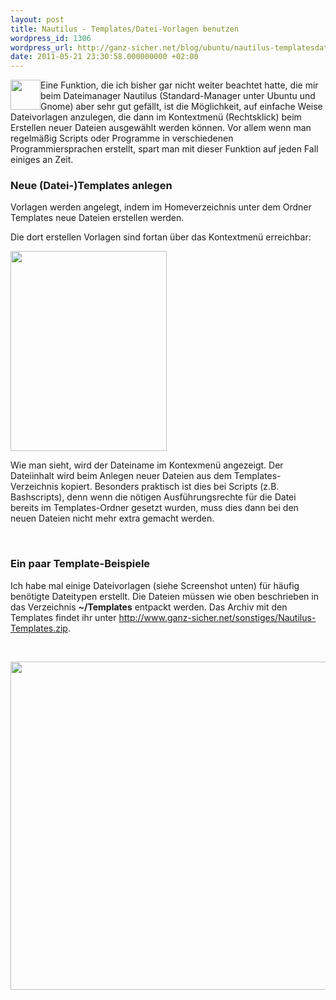 ```yaml
---
layout: post
title: Nautilus - Templates/Datei-Vorlagen benutzen
wordpress_id: 1306
wordpress_url: http://ganz-sicher.net/blog/ubuntu/nautilus-templatesdatei-vorlagen-benutzen/
date: 2011-05-21 23:30:58.000000000 +02:00
---
```

<img style="float: left;" src="http://ganz-sicher.net/blog/wp-content/uploads/nautilus.png" alt="" width="48" height="48" />Eine Funktion, die ich bisher gar nicht weiter beachtet hatte, die mir beim Dateimanager Nautilus (Standard-Manager unter Ubuntu und Gnome) aber sehr gut gefällt, ist die Möglichkeit, auf einfache Weise Dateivorlagen anzulegen, die dann im Kontextmenü (Rechtsklick) beim Erstellen neuer Dateien ausgewählt werden können. Vor allem wenn man regelmäßig Scripts oder Programme in verschiedenen Programmiersprachen erstellt, spart man mit dieser Funktion auf jeden Fall einiges an Zeit.
<h3><!--more-->Neue (Datei-)Templates anlegen</h3>
Vorlagen werden angelegt, indem im Homeverzeichnis unter dem Ordner Templates neue Dateien erstellen werden.

Die dort erstellen Vorlagen sind fortan über das Kontextmenü erreichbar:

<a href="http://ganz-sicher.net/blog/wp-content/uploads/Templates-verwenden.jpeg"><img src="http://ganz-sicher.net/blog/wp-content/uploads/Templates-verwenden.jpeg" alt="" width="250" height="320" /></a>

Wie man sieht, wird der Dateiname im Kontexmenü angezeigt. Der Dateiinhalt wird beim Anlegen neuer Dateien aus dem Templates-Verzeichnis kopiert. Besonders praktisch ist dies bei Scripts (z.B. Bashscripts), denn wenn die nötigen Ausführungsrechte für die Datei bereits im Templates-Ordner gesetzt wurden, muss dies dann bei den neuen Dateien nicht mehr extra gemacht werden.

&nbsp;
<h3>Ein paar Template-Beispiele</h3>
Ich habe mal einige Dateivorlagen (siehe Screenshot unten) für häufig benötigte Dateitypen erstellt. Die Dateien müssen wie oben beschrieben in das Verzeichnis <strong>~/Templates</strong> entpackt werden.
Das Archiv mit den Templates findet ihr unter <a href="http://www.ganz-sicher.net/sonstiges/Nautilus-Templates.zip">http://www.ganz-sicher.net/sonstiges/Nautilus-Templates.zip</a>.

&nbsp;

<a href="http://ganz-sicher.net/blog/wp-content/uploads/Screenshot-Templates.png"><img src="http://ganz-sicher.net/blog/wp-content/uploads/Screenshot-Templates.png" alt="" width="675" height="525" /></a>
